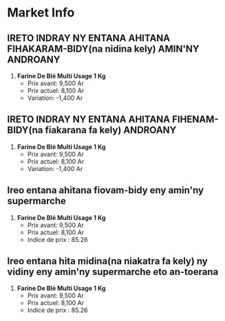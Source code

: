# Market Info

## IRETO INDRAY NY ENTANA AHITANA FIHAKARAM-BIDY(na nidina kely) AMIN'NY ANDROANY

1. **Farine De Blé Multi Usage 1 Kg**
   - Prix avant: 9,500 Ar
   - Prix actuel: 8,100 Ar
   - Variation: -1,400 Ar

## IRETO INDRAY NY ENTANA AHITANA FIHENAM-BIDY(na fiakarana fa kely) ANDROANY

1. **Farine De Blé Multi Usage 1 Kg**
   - Prix avant: 9,500 Ar
   - Prix actuel: 8,100 Ar
   - Variation: -1,400 Ar

## Ireo entana ahitana fiovam-bidy eny amin'ny supermarche

1. **Farine De Blé Multi Usage 1 Kg**
   - Prix avant: 9,500 Ar
   - Prix actuel: 8,100 Ar
   - Indice de prix : 85.26

## Ireo entana hita midina(na niakatra fa kely) ny vidiny eny amin'ny supermarche eto an-toerana

1. **Farine De Blé Multi Usage 1 Kg**
   - Prix avant: 9,500 Ar
   - Prix actuel: 8,100 Ar
   - Indice de prix : 85.26

